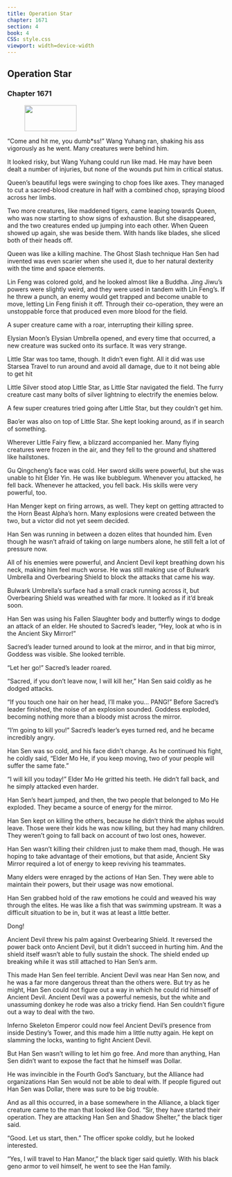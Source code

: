 ```yaml
---
title: Operation Star
chapter: 1671
section: 4
book: 4
CSS: style.css
viewport: width=device-width
---
```


## Operation Star

### Chapter 1671

<figure>
	<img src="../Images/gem.gif" alt="" id="gem" width="120" height="60" />
</figure>

“Come and hit me, you dumb*ss!” Wang Yuhang ran, shaking his ass vigorously as he went. Many creatures were behind him.

It looked risky, but Wang Yuhang could run like mad. He may have been dealt a number of injuries, but none of the wounds put him in critical status.

Queen’s beautiful legs were swinging to chop foes like axes. They managed to cut a sacred-blood creature in half with a combined chop, spraying blood across her limbs.

Two more creatures, like maddened tigers, came leaping towards Queen, who was now starting to show signs of exhaustion. But she disappeared, and the two creatures ended up jumping into each other. When Queen showed up again, she was beside them. With hands like blades, she sliced both of their heads off.

Queen was like a killing machine. The Ghost Slash technique Han Sen had invented was even scarier when she used it, due to her natural dexterity with the time and space elements.

Lin Feng was colored gold, and he looked almost like a Buddha. Jing Jiwu’s powers were slightly weird, and they were used in tandem with Lin Feng’s. If he threw a punch, an enemy would get trapped and become unable to move, letting Lin Feng finish it off. Through their co-operation, they were an unstoppable force that produced even more blood for the field.

A super creature came with a roar, interrupting their killing spree.

Elysian Moon’s Elysian Umbrella opened, and every time that occurred, a new creature was sucked onto its surface. It was very strange.

Little Star was too tame, though. It didn’t even fight. All it did was use Starsea Travel to run around and avoid all damage, due to it not being able to get hit

Little Silver stood atop Little Star, as Little Star navigated the field. The furry creature cast many bolts of silver lightning to electrify the enemies below.

A few super creatures tried going after Little Star, but they couldn’t get him.

Bao’er was also on top of Little Star. She kept looking around, as if in search of something.

Wherever Little Fairy flew, a blizzard accompanied her. Many flying creatures were frozen in the air, and they fell to the ground and shattered like hailstones.

Gu Qingcheng’s face was cold. Her sword skills were powerful, but she was unable to hit Elder Yin. He was like bubblegum. Whenever you attacked, he fell back. Whenever he attacked, you fell back. His skills were very powerful, too.

Han Menger kept on firing arrows, as well. They kept on getting attracted to the Horn Beast Alpha’s horn. Many explosions were created between the two, but a victor did not yet seem decided.

Han Sen was running in between a dozen elites that hounded him. Even though he wasn’t afraid of taking on large numbers alone, he still felt a lot of pressure now.

All of his enemies were powerful, and Ancient Devil kept breathing down his neck, making him feel much worse. He was still making use of Bulwark Umbrella and Overbearing Shield to block the attacks that came his way.

Bulwark Umbrella’s surface had a small crack running across it, but Overbearing Shield was wreathed with far more. It looked as if it’d break soon.

Han Sen was using his Fallen Slaughter body and butterfly wings to dodge an attack of an elder. He shouted to Sacred’s leader, “Hey, look at who is in the Ancient Sky Mirror!”

Sacred’s leader turned around to look at the mirror, and in that big mirror, Goddess was visible. She looked terrible.

“Let her go!” Sacred’s leader roared.

“Sacred, if you don’t leave now, I will kill her,” Han Sen said coldly as he dodged attacks.

“If you touch one hair on her head, I’ll make you… PANG!” Before Sacred’s leader finished, the noise of an explosion sounded. Goddess exploded, becoming nothing more than a bloody mist across the mirror.

“I’m going to kill you!” Sacred’s leader’s eyes turned red, and he became incredibly angry.

Han Sen was so cold, and his face didn’t change. As he continued his fight, he coldly said, “Elder Mo He, if you keep moving, two of your people will suffer the same fate.”

“I will kill you today!” Elder Mo He gritted his teeth. He didn’t fall back, and he simply attacked even harder.

Han Sen’s heart jumped, and then, the two people that belonged to Mo He exploded. They became a source of energy for the mirror.

Han Sen kept on killing the others, because he didn’t think the alphas would leave. Those were their kids he was now killing, but they had many children. They weren’t going to fall back on account of two lost ones, however.

Han Sen wasn’t killing their children just to make them mad, though. He was hoping to take advantage of their emotions, but that aside, Ancient Sky Mirror required a lot of energy to keep reviving his teammates.

Many elders were enraged by the actions of Han Sen. They were able to maintain their powers, but their usage was now emotional.

Han Sen grabbed hold of the raw emotions he could and weaved his way through the elites. He was like a fish that was swimming upstream. It was a difficult situation to be in, but it was at least a little better.

Dong!

Ancient Devil threw his palm against Overbearing Shield. It reversed the power back onto Ancient Devil, but it didn’t succeed in hurting him. And the shield itself wasn’t able to fully sustain the shock. The shield ended up breaking while it was still attached to Han Sen’s arm.

This made Han Sen feel terrible. Ancient Devil was near Han Sen now, and he was a far more dangerous threat than the others were. But try as he might, Han Sen could not figure out a way in which he could rid himself of Ancient Devil. Ancient Devil was a powerful nemesis, but the white and unassuming donkey he rode was also a tricky fiend. Han Sen couldn’t figure out a way to deal with the two.

Inferno Skeleton Emperor could now feel Ancient Devil’s presence from inside Destiny’s Tower, and this made him a little nutty again. He kept on slamming the locks, wanting to fight Ancient Devil.

But Han Sen wasn’t willing to let him go free. And more than anything, Han Sen didn’t want to expose the fact that he himself was Dollar.

He was invincible in the Fourth God’s Sanctuary, but the Alliance had organizations Han Sen would not be able to deal with. If people figured out Han Sen was Dollar, there was sure to be big trouble.

And as all this occurred, in a base somewhere in the Alliance, a black tiger creature came to the man that looked like God. “Sir, they have started their operation. They are attacking Han Sen and Shadow Shelter,” the black tiger said.

“Good. Let us start, then.” The officer spoke coldly, but he looked interested.

“Yes, I will travel to Han Manor,” the black tiger said quietly. With his black geno armor to veil himself, he went to see the Han family.